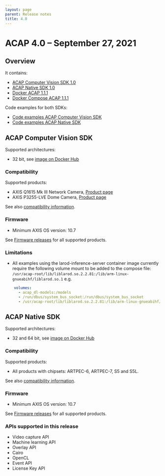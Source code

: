 ```yaml
---
layout: page
parent: Release notes
title: 4.0
---
```


# ACAP 4.0 – September 27, 2021

## Overview

It contains:

- [ACAP Computer Vision SDK 1.0](#acap-computer-vision-sdk)
- [ACAP Native SDK 1.0](#acap-native-sdk)
- [Docker ACAP 1.1.1](https://hub.docker.com/r/axisecp/docker-acap)
- [Docker Compose ACAP 1.1.1](https://hub.docker.com/r/axisecp/docker-compose-acap)

Code examples for both SDKs:

- [Code examples ACAP Computer Vision SDK](https://github.com/AxisCommunications/acap-computer-vision-sdk-examples)
- [Code examples ACAP Native SDK](https://github.com/AxisCommunications/acap-native-sdk-examples)

## ACAP Computer Vision SDK

Supported architectures:

- 32 bit, see [image on Docker Hub](https://hub.docker.com/r/axisecp/acap-computer-vision-sdk)

### Compatibility

Supported products:

- AXIS Q1615 Mk III Network Camera, [Product page](https://www.axis.com/products/axis-q1615-mk-iii)
- AXIS P3255-LVE Dome Camera, [Product page](https://www.axis.com/products/axis-p3255-lve)

See also [compatibility information](../axis-devices).

### Firmware

- Minimum AXIS OS version: 10.7

See [Firmware releases](https://www.axis.com/support/firmware) for all supported products.

### Limitations

- All examples using the larod-inference-server container image currently require the following volume mount to be added to the compose file: `/usr/acap-root/lib/liblarod.so.2.2.81:/lib/arm-linux-gnueabihf/liblarod.so.1` e.g.

```yaml
    volumes:
      - acap_dl-models:/models
      - /run/dbus/system_bus_socket:/run/dbus/system_bus_socket
      - /usr/acap-root/lib/liblarod.so.2.2.81:/lib/arm-linux-gnueabihf/liblarod.so.1
 ```

## ACAP Native SDK

Supported architectures:

- 32 and 64 bit, see [image on Docker Hub](https://hub.docker.com/r/axisecp/acap-native-sdk)

### Compatibility

Supported products:

- All products with chipsets: ARTPEC-6, ARTPEC-7, S5 and S5L.

See also [compatibility information](../axis-devices).

### Firmware

- Minimum AXIS OS version: 10.7

See [Firmware releases](https://www.axis.com/support/firmware) for all supported products.

### APIs supported in this release

- Video capture API
- Machine learning API
- Overlay API
- Cairo
- OpenCL
- Event API
- License Key API
